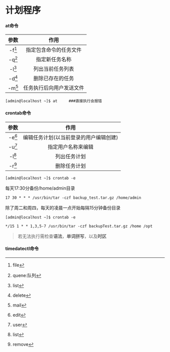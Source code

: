 # 计划程序
#### at命令
|参数|作用|
|:---:|:---:|
|\-f[^f]|指定包含命令的任务文件|
|\-q[^q]|指定新任务名称|
|\-l[^l]|列出当前任务列表|
|\-d[^d]|删除已存在的任务|
|\-m[^m]|任务执行后向用户发送文件|

```shell
[admin@localhost ~]$ at     ###直接执行会报错
```

[^f]:file
[^q]:quene:队列
[^l]:list
[^d]:delete
[^m]:mail

#### crontab命令
|参数|作用|
|:---:|:---:|
|-e[^crontab_e]|编辑任务计划(以当前登录的用户编辑创建)
|-u[^crontab_u]|指定用户名称来编辑|
|-l[^crontab_l]|列出任务计划|
|-r[^crontab_r]|删除任务计划|

```shell
[admin@localhost ~]$ crontab -e
```
每天17:30分备份/home/admin目录
```shell
17 30 * * * /usr/bin/tar -czf backup_test.tar.gz /home/admin
```
除了周二和周四，每天的凌晨一点开始每隔15分钟备份目录
```shell
[admin@localhost ~]$ crontab -e
```
```shell
*/15 1 * * 1,3,5-7 /usr/bin/tar -czf backupTest.tar.gz /home /opt 
```

>若无法执行需检查**语法**，**单词拼写**，以及**时区**

#### timedatectl命令




[^crontab_e]:edit
[^crontab_u]:user
[^crontab_l]:list
[^crontab_r]:remove

